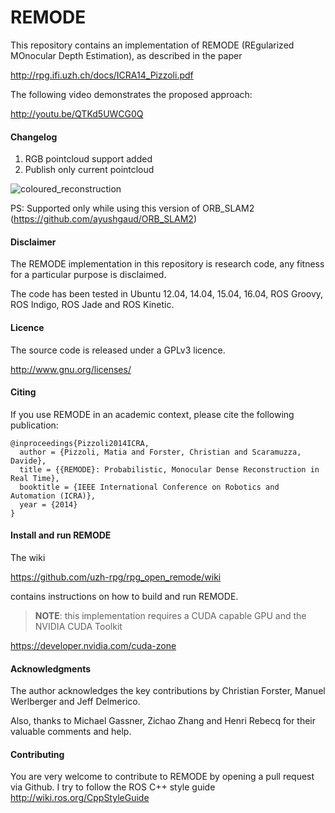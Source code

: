 REMODE
===

This repository contains an implementation of REMODE (REgularized MOnocular Depth Estimation), as described in the paper

http://rpg.ifi.uzh.ch/docs/ICRA14_Pizzoli.pdf

The following video demonstrates the proposed approach:

http://youtu.be/QTKd5UWCG0Q

#### Changelog

1. RGB pointcloud support added 
2. Publish only current pointcloud

![coloured_reconstruction](https://cloud.githubusercontent.com/assets/4923897/26147541/7f7feec8-3b11-11e7-8b4c-5458aa922709.png)

PS: Supported only while using this version of ORB_SLAM2 (https://github.com/ayushgaud/ORB_SLAM2)

#### Disclaimer

The REMODE implementation in this repository is research code, any fitness for a particular purpose is disclaimed.

The code has been tested in Ubuntu 12.04, 14.04, 15.04, 16.04, ROS Groovy, ROS Indigo, ROS Jade and ROS Kinetic.

#### Licence

The source code is released under a GPLv3 licence.

http://www.gnu.org/licenses/

#### Citing

If you use REMODE in an academic context, please cite the following publication:

    @inproceedings{Pizzoli2014ICRA,
      author = {Pizzoli, Matia and Forster, Christian and Scaramuzza, Davide},
      title = {{REMODE}: Probabilistic, Monocular Dense Reconstruction in Real Time},
      booktitle = {IEEE International Conference on Robotics and Automation (ICRA)},
      year = {2014}
    }
    
#### Install and run REMODE

The wiki 

https://github.com/uzh-rpg/rpg_open_remode/wiki

contains instructions on how to build and run REMODE.

> __NOTE__: this implementation requires a CUDA capable GPU and the NVIDIA CUDA Toolkit

https://developer.nvidia.com/cuda-zone
  
#### Acknowledgments

The author acknowledges the key contributions by Christian Forster, Manuel Werlberger and Jeff Delmerico.

Also, thanks to Michael Gassner, Zichao Zhang and Henri Rebecq for their valuable comments and help.
   
#### Contributing

You are very welcome to contribute to REMODE by opening a pull request via Github.
I try to follow the ROS C++ style guide http://wiki.ros.org/CppStyleGuide
